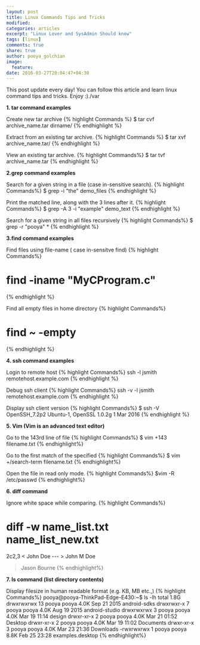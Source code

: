 ```yaml
---
layout: post
title: Linux Commands Tips and Tricks
modified:
categories: articles
excerpt: "Linux Lover and SysAdmin Should know"
tags: [linux]
comments: true
share: true
author: pooya_golchian
image:
  feature:
date: 2016-03-27T20:04:47+04:30
---
```

This post update every day! You can follow this article and learn linux command tips and tricks. Enjoy :)./var

**1. tar command examples**

Create new tar archive
{% highlight Commands %}
$ tar cvf archive_name.tar dirname/
{% endhighlight %}

Extract from an existing tar archive.
{% highlight Commands %}
$ tar xvf archive_name.tar/
{% endhighlight %}

View an existing tar archive.
{% highlight Commands%}
$ tar tvf archive_name.tar
{% endhighlight %}

**2.grep command examples**

Search for a given string in a file (case in-sensitive search).
{% highlight Commands%}
$ grep -i "the" demo_files
{% endhighlight %}

Print the matched line, along with the 3 lines after it.
{% highlight Commands%}
$ grep -A 3 -i "example" demo_text
{% endhighlight %}

Search for a given string in all files recursively
{% highlight Commands%}
$ grep -r "pooya" *
{% endhighlight %}

**3.find command examples**

Find files using file-name ( case in-sensitve find)
{% highlight Commands%}
# find -iname "MyCProgram.c"
{% endhighlight %}

Find all empty files in home directory
{% highlight Commands%}
# find ~ -empty
{% endhighlight %}

**4. ssh command examples**

Login to remote host
{% highlight Commands%}
ssh -l jsmith remotehost.example.com
{% endhighlight %}

Debug ssh client
{% highlight Commands%}
ssh -v -l jsmith remotehost.example.com
{% endhighlight %}


Display ssh client version
{% highlight Commands%}
$ ssh -V
OpenSSH_7.2p2 Ubuntu-1, OpenSSL 1.0.2g  1 Mar 2016
{% endhighlight %}

**5. Vim (Vim is an advanced text editor)**

Go to the 143rd line of file
{% highlight Commands%}
$ vim +143 filename.txt
{% endhighlight%}

Go to the first match of the specified
{% highlight Commands%}
$ vim +/search-term filename.txt
{% endhighlight%}

Open the file in read only mode.
{% highlight Commands%}
$vim -R /etc/passwd
{% endhighlight%}

**6. diff command**

Ignore white space while comparing.
{% highlight Commands%}
# diff -w name_list.txt name_list_new.txt

2c2,3
< John Doe --- > John M Doe
> Jason Bourne
{% endhighlight%}

**7. ls command (list directory contents)**

Display filesize in human readable format (e.g. KB, MB etc.,)
{% highlight Commands%}
pooya@pooya-ThinkPad-Edge-E430:~$ ls -lh
total 1.8G
drwxrwxrwx 13 pooya pooya 4.0K Sep 21  2015 android-sdks
drwxrwxr-x  7 pooya pooya 4.0K Aug 19  2015 android-studio
drwxrwxrwx  3 pooya pooya 4.0K Mar 19 11:14 design
drwxr-xr-x  2 pooya pooya 4.0K Mar 21 01:52 Desktop
drwxr-xr-x  2 pooya pooya 4.0K Mar 19 11:02 Documents
drwxr-xr-x  3 pooya pooya 4.0K Mar 23 21:36 Downloads
-rwxrwxrwx  1 pooya pooya 8.8K Feb 25 23:28 examples.desktop
{% endhighlight%}
